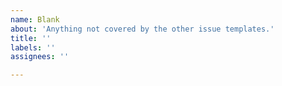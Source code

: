 ```yaml
---
name: Blank
about: 'Anything not covered by the other issue templates.'
title: ''
labels: ''
assignees: ''

---
```


<!---

For anything not directly related to development please head over to our discussions board:
https://github.com/Octobay/app/discussions

-->

